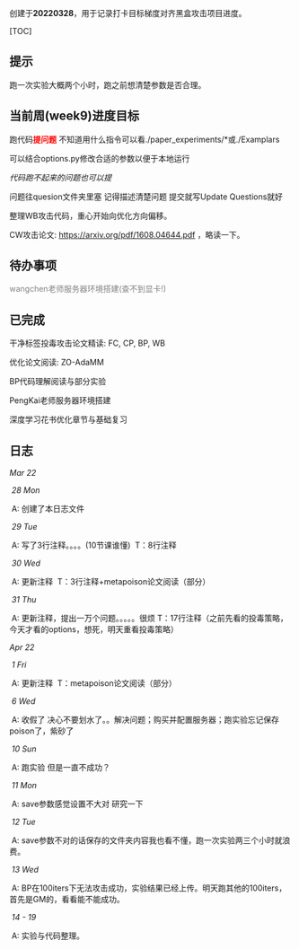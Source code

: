 创建于**20220328**，用于记录打卡目标梯度对齐黑盒攻击项目进度。

[TOC]

## 提示

跑一次实验大概两个小时，跑之前想清楚参数是否合理。



## 当前周(week9)进度目标

跑代码<font color=red>**提问题**</font> 不知道用什么指令可以看./paper_experiments/*或./Examplars

可以结合options.py修改合适的参数以便于本地运行

*代码跑不起来的问题也可以提*

问题往quesion文件夹里塞 记得描述清楚问题 提交就写Update Questions就好



整理WB攻击代码，重心开始向优化方向偏移。

CW攻击论文: https://arxiv.org/pdf/1608.04644.pdf ，略读一下。



## 待办事项

<font color=grey>wangchen老师服务器环境搭建(查不到显卡!)</font>



## 已完成

干净标签投毒攻击论文精读: FC, CP, BP, WB

优化论文阅读: ZO-AdaMM

BP代码理解阅读与部分实验

PengKai老师服务器环境搭建

深度学习花书优化章节与基础复习



## 日志

*Mar 22*

​	*28 Mon* 

​		A: 创建了本日志文件

​	*29 Tue*

​		A: 写了3行注释。。。。(10节课谁懂)
​		T：8行注释

​	*30 Wed*

​		A: 更新注释
​		T：3行注释+metapoison论文阅读（部分）

​	*31 Thu*

​		A: 更新注释，提出一万个问题。。。。。很烦
​		T：17行注释（之前先看的投毒策略，今天才看的options，想死，明天重看投毒策略）

*Apr 22*

​	*1 Fri*

​		A: 更新注释
​		T：metapoison论文阅读（部分）

​	*6 Wed*

​		A: 收假了 决心不要划水了。。解决问题；购买并配置服务器；跑实验忘记保存poison了，紫砂了

​	*10 Sun*

​		A: 跑实验 但是一直不成功？

​	*11 Mon*

​		A: save参数感觉设置不大对 研究一下

​	*12 Tue*

​		A: save参数不对的话保存的文件夹内容我也看不懂，跑一次实验两三个小时就浪费。

​	*13 Wed*

​		A: BP在100iters下无法攻击成功，实验结果已经上传。明天跑其他的100iters，首先是GM的，看看能不能成功。

​	*14 - 19*

​		A: 实验与代码整理。